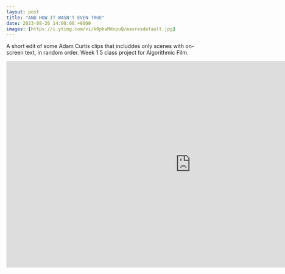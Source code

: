 ```yaml
---
layout: post
title: "AND HOW IT WASN'T EVEN TRUE"
date: 2023-08-26 14:00:00 +0000
images: [https://i.ytimg.com/vi/k0pkaMdvpuQ/maxresdefault.jpg]
---
```


A short edit of some Adam Curtis clips that includdes only scenes with on-screen text, in random order. Week 1.5 class project for Algorithmic Film.

<iframe width="968" height="544" src="https://www.youtube.com/embed/k0pkaMdvpuQ?si=Qfxp5_N8imn68R2u" title="YouTube video player" frameborder="0" allow="accelerometer; autoplay; clipboard-write; encrypted-media; gyroscope; picture-in-picture; web-share" allowfullscreen></iframe>

